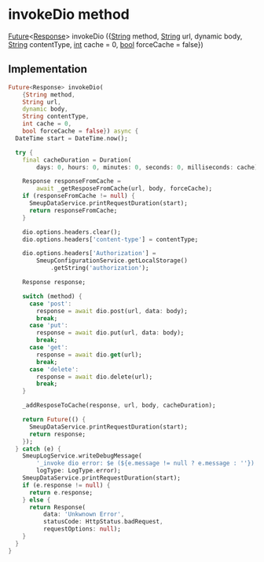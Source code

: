 


# invokeDio method








[Future](https://api.flutter.dev/flutter/dart-async/Future-class.html)&lt;[Response](https://pub.dev/documentation/dio/4.0.0/dio/Response-class.html)> invokeDio
({[String](https://api.flutter.dev/flutter/dart-core/String-class.html) method, [String](https://api.flutter.dev/flutter/dart-core/String-class.html) url, dynamic body, [String](https://api.flutter.dev/flutter/dart-core/String-class.html) contentType, [int](https://api.flutter.dev/flutter/dart-core/int-class.html) cache = 0, [bool](https://api.flutter.dev/flutter/dart-core/bool-class.html) forceCache = false})








## Implementation

```dart
Future<Response> invokeDio(
    {String method,
    String url,
    dynamic body,
    String contentType,
    int cache = 0,
    bool forceCache = false}) async {
  DateTime start = DateTime.now();

  try {
    final cacheDuration = Duration(
        days: 0, hours: 0, minutes: 0, seconds: 0, milliseconds: cache);

    Response responseFromCache =
        await _getResposeFromCache(url, body, forceCache);
    if (responseFromCache != null) {
      SmeupDataService.printRequestDuration(start);
      return responseFromCache;
    }

    dio.options.headers.clear();
    dio.options.headers['content-type'] = contentType;

    dio.options.headers['Authorization'] =
        SmeupConfigurationService.getLocalStorage()
            .getString('authorization');

    Response response;

    switch (method) {
      case 'post':
        response = await dio.post(url, data: body);
        break;
      case 'put':
        response = await dio.put(url, data: body);
        break;
      case 'get':
        response = await dio.get(url);
        break;
      case 'delete':
        response = await dio.delete(url);
        break;
    }

    _addResposeToCache(response, url, body, cacheDuration);

    return Future(() {
      SmeupDataService.printRequestDuration(start);
      return response;
    });
  } catch (e) {
    SmeupLogService.writeDebugMessage(
        '_invoke dio error: $e (${e.message != null ? e.message : ''})',
        logType: LogType.error);
    SmeupDataService.printRequestDuration(start);
    if (e.response != null) {
      return e.response;
    } else {
      return Response(
          data: 'Unkwnown Error',
          statusCode: HttpStatus.badRequest,
          requestOptions: null);
    }
  }
}
```







